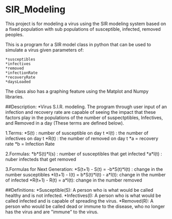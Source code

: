 # SIR_Modeling
This project is for modeling a virus using the SIR modeling system based on a fixed population with sub populations of susceptible, infected, removed peoples. 

This is a program for a SIR model class in python that can be used to simulate a virus given parameters of:

    *susceptibles 
    *infectives 
    *removed 
    *infectionRate 
    *recoveryRate 
    *daysLoaded 

The class also has a graphing feature using the Matplot and Numpy libraries.

##Description:
    *Virus S.I.R. modeling. The program through user input of an infection and
    recovery rate are capable of seeing the impact that these factors play in 
    the populations of the number of suspectptibles, Infectives, and Removed
    in a day (These terms are defined below).
   	
1.Terms:
    *S(t) : number of susceptible on day t
    *I(t) : the number of infectives on day t
    *R(t) : the number of removed on day t
    *a = recovery rate
    *b = Infection Rate
       
2.Formulas:
    *b\*S(t)\*I(s) : number of susceptibles that get infected
    *a\*I(t) : nuber infecteds that get removed
        
3.Formulas for Next Generation:
    *S(t+1) - S(t) = -b\*S(t)\*I(t) : change in the number susceptibles
    *I(t+1) - I(t) = b\*S(t)\*I(t) - a\*I(t): change in the number of infected
    *R(t+1) - R(t) = a\*I(t): change in the number removed
        
##Definitions:
    *Susceptible(S): A person who is what would be called healthy and is not infected.
    *Infectives(I): A person who is what would be called infected and is 
    capable of spreading the virus.
    *Removed(R): A person who would be called dead or immune to the disease, 
    who no longer has the virus and are "immune" to the virus.


